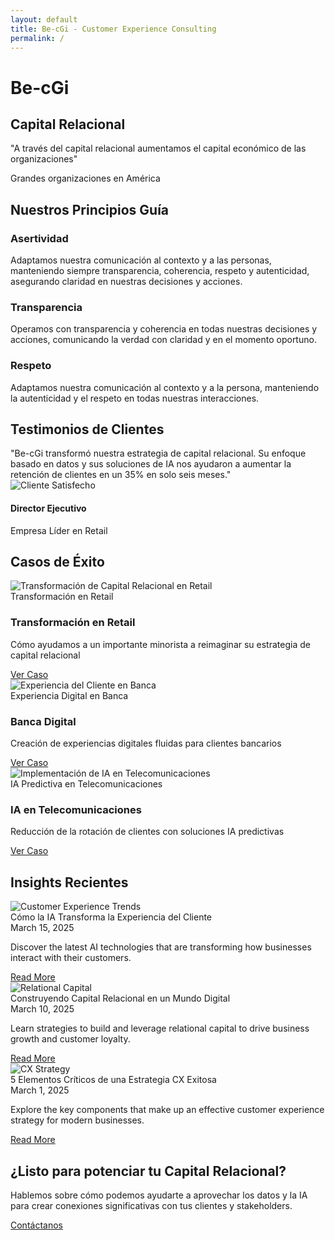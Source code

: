 ```yaml
---
layout: default
title: Be-cGi - Customer Experience Consulting
permalink: /
---
```


<div class="hero-banner">
  <div class="banner-content">
    <h1>Be-cGi</h1>
    <h2 class="headline">Capital Relacional</h2>
    <p class="tagline">"A través del capital relacional aumentamos el capital económico de las organizaciones"</p>
    <p class="subtitle">Grandes organizaciones en América</p>
  </div>
</div>

<div class="services-section">
  <div class="container">
    <h2 class="text-center">Nuestros Principios Guía</h2>
    <div class="services-grid">
      <div class="service-card">
        <i class="fas fa-comments"></i>
        <h3>Asertividad</h3>
        <p>Adaptamos nuestra comunicación al contexto y a las personas, manteniendo siempre transparencia, coherencia, respeto y autenticidad, asegurando claridad en nuestras decisiones y acciones.</p>
      </div>
      <div class="service-card">
        <i class="fas fa-handshake"></i>
        <h3>Transparencia</h3>
        <p>Operamos con transparencia y coherencia en todas nuestras decisiones y acciones, comunicando la verdad con claridad y en el momento oportuno.</p>
      </div>
      <div class="service-card">
        <i class="fas fa-users"></i>
        <h3>Respeto</h3>
        <p>Adaptamos nuestra comunicación al contexto y a la persona, manteniendo la autenticidad y el respeto en todas nuestras interacciones.</p>
      </div>
    </div>
  </div>
</div>



<div class="testimonials-section">
  <div class="container">
    <h2 class="text-center">Testimonios de Clientes</h2>
    <div class="testimonials-slider">
      <div class="testimonial-card">
        <div class="testimonial-content">
          "Be-cGi transformó nuestra estrategia de capital relacional. Su enfoque basado en datos y sus soluciones de IA nos ayudaron a aumentar la retención de clientes en un 35% en solo seis meses."
        </div>
        <div class="testimonial-author">
          <img src="{{ site.baseurl }}/assets/images/team/testimonial-1.jpg" alt="Cliente Satisfecho" class="author-image">
          <div class="author-info">
            <h4>Director Ejecutivo</h4>
            <p>Empresa Líder en Retail</p>
          </div>
        </div>
      </div>
    </div>
  </div>
</div>

<div class="portfolio-section">
  <div class="container">
    <h2 class="text-center">Casos de Éxito</h2>
    <div class="portfolio-grid">
      <div class="portfolio-item">
        <img src="{{ site.baseurl }}/assets/images/portfolio/case-study-1.jpg" alt="Transformación de Capital Relacional en Retail">
        <div class="portfolio-title">Transformación en Retail</div>
        <div class="portfolio-overlay">
          <h3>Transformación en Retail</h3>
          <p>Cómo ayudamos a un importante minorista a reimaginar su estrategia de capital relacional</p>
          <a href="{{ site.baseurl }}/portfolio/case_study_1" class="btn">Ver Caso</a>
        </div>
      </div>
      <div class="portfolio-item">
        <img src="{{ site.baseurl }}/assets/images/portfolio/case-study-2.jpg" alt="Experiencia del Cliente en Banca">
        <div class="portfolio-title">Experiencia Digital en Banca</div>
        <div class="portfolio-overlay">
          <h3>Banca Digital</h3>
          <p>Creación de experiencias digitales fluidas para clientes bancarios</p>
          <a href="{{ site.baseurl }}/portfolio/case_study_2" class="btn">Ver Caso</a>
        </div>
      </div>
      <div class="portfolio-item">
        <img src="{{ site.baseurl }}/assets/images/portfolio/case-study-3.jpg" alt="Implementación de IA en Telecomunicaciones">
        <div class="portfolio-title">IA Predictiva en Telecomunicaciones</div>
        <div class="portfolio-overlay">
          <h3>IA en Telecomunicaciones</h3>
          <p>Reducción de la rotación de clientes con soluciones IA predictivas</p>
          <a href="{{ site.baseurl }}/portfolio/case_study_3" class="btn">Ver Caso</a>
        </div>
      </div>
    </div>
  </div>
</div>

<div class="blog-section">
  <div class="container">
    <h2 class="text-center">Insights Recientes</h2>
    <div class="posts-grid">
      <div class="post-card">
        <div class="post-image">
          <img src="{{ site.baseurl }}/assets/images/blog/post-1.jpg" alt="Customer Experience Trends">
          <div class="post-title">Cómo la IA Transforma la Experiencia del Cliente</div>
        </div>
        <div class="post-content">
          <span class="post-date">March 15, 2025</span>
          <p>Discover the latest AI technologies that are transforming how businesses interact with their customers.</p>
          <a href="{{ site.baseurl }}/blog/2025/03/15/ai-insights" class="read-more">Read More</a>
        </div>
      </div>
      <div class="post-card">
        <div class="post-image">
          <img src="{{ site.baseurl }}/assets/images/blog/post-2.jpg" alt="Relational Capital">
          <div class="post-title">Construyendo Capital Relacional en un Mundo Digital</div>
        </div>
        <div class="post-content">
          <span class="post-date">March 10, 2025</span>
          <p>Learn strategies to build and leverage relational capital to drive business growth and customer loyalty.</p>
          <a href="{{ site.baseurl }}/blog/2025/03/10/relational-capital" class="read-more">Read More</a>
        </div>
      </div>
      <div class="post-card">
        <div class="post-image">
          <img src="{{ site.baseurl }}/assets/images/blog/post-3.jpg" alt="CX Strategy">
          <div class="post-title">5 Elementos Críticos de una Estrategia CX Exitosa</div>
        </div>
        <div class="post-content">
          <span class="post-date">March 1, 2025</span>
          <p>Explore the key components that make up an effective customer experience strategy for modern businesses.</p>
          <a href="{{ site.baseurl }}/blog/2025/03/01/customer-experience" class="read-more">Read More</a>
        </div>
      </div>
    </div>
  </div>
</div>

<div class="cta-section">
  <div class="cta-content">
    <h2>¿Listo para potenciar tu Capital Relacional?</h2>
    <p>Hablemos sobre cómo podemos ayudarte a aprovechar los datos y la IA para crear conexiones significativas con tus clientes y stakeholders.</p>
    <a href="{{ site.baseurl }}/contact" class="cta-btn">Contáctanos</a>
  </div>
</div>
